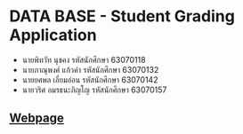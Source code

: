# **DATA BASE - Student Grading Application**
- นายพิทวัท นุชคง รหัสนักศึกษา 63070118<br>
- นายภาณุพงศ์ แก้วคำ รหัสนักศึกษา 63070132<br>
- นายยศพล เอี่ยมอ่อน รหัสนักศึกษา 63070142<br>
- นายวริศ อมรธนะภิญโญ รหัสนักศึกษา 63070157<br>
## [Webpage](https://database-student.netlify.app/)
